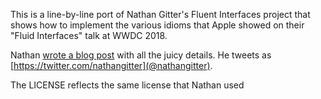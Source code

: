 This is a line-by-line port of Nathan Gitter's Fluent Interfaces
project that shows how to implement the various idioms that Apple
showed on their "Fluid Interfaces" talk at WWDC 2018.

Nathan [wrote a blog
post](https://medium.com/@nathangitter/building-fluid-interfaces-ios-swift-9732bb934bf5)
with all the juicy details.   He tweets as [https://twitter.com/nathangitter](@nathangitter).

The LICENSE reflects the same license that Nathan used
